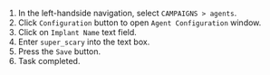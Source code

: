 1. In the left-handside navigation, select `CAMPAIGNS > agents`.
1. Click `Configuration` button to open `Agent Configuration` window.
1. Click on `Implant Name` text field.
1. Enter `super_scary` into the text box.
1. Press the `Save` button.
1. Task completed.